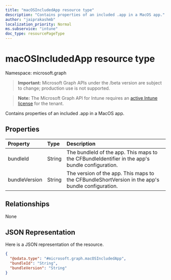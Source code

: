 ```yaml
---
title: "macOSIncludedApp resource type"
description: "Contains properties of an included .app in a MacOS app."
author: "jaiprakashmb"
localization_priority: Normal
ms.subservice: "intune"
doc_type: resourcePageType
---
```


# macOSIncludedApp resource type

Namespace: microsoft.graph

> **Important:** Microsoft Graph APIs under the /beta version are subject to change; production use is not supported.

> **Note:** The Microsoft Graph API for Intune requires an [active Intune license](https://go.microsoft.com/fwlink/?linkid=839381) for the tenant.

Contains properties of an included .app in a MacOS app.

## Properties
|Property|Type|Description|
|:---|:---|:---|
|bundleId|String|The bundleId of the app. This maps to the CFBundleIdentifier in the app's bundle configuration.|
|bundleVersion|String|The version of the app. This maps to the CFBundleShortVersion in the app's bundle configuration.|

## Relationships
None

## JSON Representation
Here is a JSON representation of the resource.
<!-- {
  "blockType": "resource",
  "@odata.type": "microsoft.graph.macOSIncludedApp"
}
-->
``` json
{
  "@odata.type": "#microsoft.graph.macOSIncludedApp",
  "bundleId": "String",
  "bundleVersion": "String"
}
```